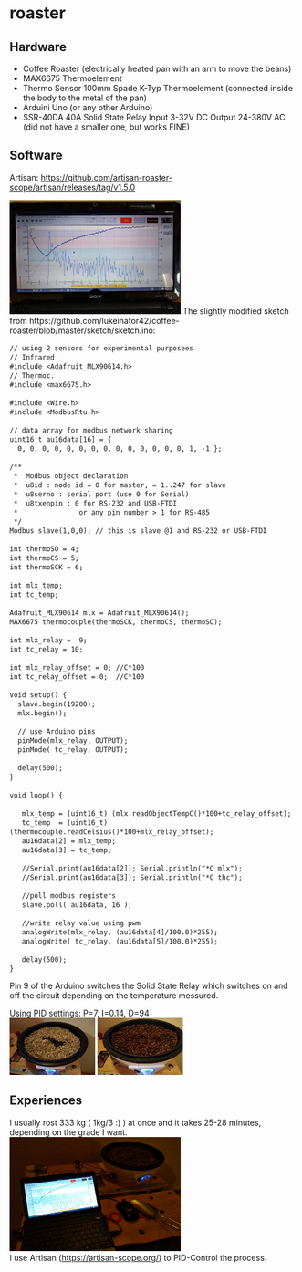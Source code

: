 # roaster
## Hardware
- Coffee Roaster (electrically heated pan with an arm to move the beans)
- MAX6675 Thermoelement 
- Thermo Sensor 100mm Spade K-Typ Thermoelement (connected inside the body to the metal of the pan)
- Arduini Uno (or any other Arduino)
- SSR-40DA 40A Solid State Relay Input 3-32V DC Output 24-380V AC (did not have a smaller one, but works FINE)
  
## Software 
Artisan:
https://github.com/artisan-roaster-scope/artisan/releases/tag/v1.5.0

<img src="pics/artisan.jpeg"  width="300" height="200">
The slightly modified sketch from https://github.com/lukeinator42/coffee-roaster/blob/master/sketch/sketch.ino:

```
// using 2 sensors for experimental purposees
// Infrared
#include <Adafruit_MLX90614.h>
// Thermoc.
#include <max6675.h>

#include <Wire.h>
#include <ModbusRtu.h>

// data array for modbus network sharing
uint16_t au16data[16] = {
  0, 0, 0, 0, 0, 0, 0, 0, 0, 0, 0, 0, 0, 0, 1, -1 };

/**
 *  Modbus object declaration
 *  u8id : node id = 0 for master, = 1..247 for slave
 *  u8serno : serial port (use 0 for Serial)
 *  u8txenpin : 0 for RS-232 and USB-FTDI 
 *               or any pin number > 1 for RS-485
 */
Modbus slave(1,0,0); // this is slave @1 and RS-232 or USB-FTDI

int thermoSO = 4;
int thermoCS = 5;
int thermoSCK = 6;

int mlx_temp;
int tc_temp;

Adafruit_MLX90614 mlx = Adafruit_MLX90614();
MAX6675 thermocouple(thermoSCK, thermoCS, thermoSO);

int mlx_relay =  9; 
int tc_relay = 10; 

int mlx_relay_offset = 0; //C*100 
int tc_relay_offset = 0;  //C*100 

void setup() {
  slave.begin(19200); 
  mlx.begin();
  
  // use Arduino pins 
  pinMode(mlx_relay, OUTPUT);
  pinMode( tc_relay, OUTPUT);
  
  delay(500);
}

void loop() {

   mlx_temp = (uint16_t) (mlx.readObjectTempC()*100+tc_relay_offset);
   tc_temp  = (uint16_t) (thermocouple.readCelsius()*100+mlx_relay_offset);
   au16data[2] = mlx_temp;
   au16data[3] = tc_temp;
   
   //Serial.print(au16data[2]); Serial.println("*C mlx");
   //Serial.print(au16data[3]); Serial.println("*C thc");

   //poll modbus registers
   slave.poll( au16data, 16 );

   //write relay value using pwm
   analogWrite(mlx_relay, (au16data[4]/100.0)*255);
   analogWrite( tc_relay, (au16data[5]/100.0)*255);
   
   delay(500);
}
```
Pin 9 of the Arduino switches the Solid State Relay which switches on and off the circuit depending on the temperature messured.

Using PID settings: P=7, I=0.14, D=94
<br>
<img src="pics/bohnengruen.jpg"  width="150" height="100">
<img src="pics/bohnenbraun.jpg"  width="150" height="100">
## Experiences
I usually rost 333 kg ( 1kg/3 :) ) at once and it takes 25-28 minutes, depending on the grade I want.
<img src="pics/set.jpg"  width="300" height="200">
<br>
I use Artisan (https://artisan-scope.org/) to PID-Control the process.

